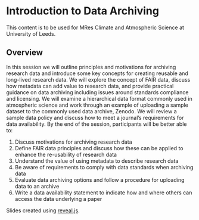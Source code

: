 # Introduction to Data Archiving

This content is to be used for MRes Climate and Atmospheric Science at University of Leeds.

## Overview
In this session we will outline principles and motivations for archiving research data and introduce some key concepts for creating reusable and long-lived research data. We will explore the concept of FAIR data, discuss how metadata can add value to research data, and provide practical guidance on data archiving including issues around standards compliance and licensing. We will examine a hierarchical data format commonly used in atmospheric science and work through an example of uploading a sample dataset to the commonly used data archive, Zenodo. We will review a sample data policy and discuss how to meet a journal’s requirements for data availability.
By the end of the session, participants will be better able to:

1.	Discuss motivations for archiving research data
2.	Define FAIR data principles and discuss how these can be applied to enhance the re-usability of research data
3.	Understand the value of using metadata to describe research data
4.	Be aware of requirements to comply with data standards when archiving data
5.	Evaluate data archiving options and follow a procedure for uploading data to an archive
6.	Write a data availability statement to indicate how and where others can access the data underlying a paper


Slides created using [reveal.js](https://revealjs.com).
